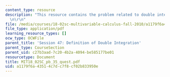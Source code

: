 ```yaml
---
content_type: resource
description: "This resource contains the problem related to double integration. \r\
  \n\r\n"
file: /media/courses/18-02sc-multivariable-calculus-fall-2010/a1179f6a43514c7dc7f8cf02b833950e_MIT18_02SC_pb_35_quest.pdf
file_type: application/pdf
learning_resource_types: []
ocw_type: OCWFile
parent_title: 'Session 47: Definition of Double Integration'
parent_type: CourseSection
parent_uid: c27b3aad-7c20-4b2a-4094-be585177be01
resourcetype: Document
title: MIT18_02SC_pb_35_quest.pdf
uid: a1179f6a-4351-4c7d-c7f8-cf02b833950e
---
```

